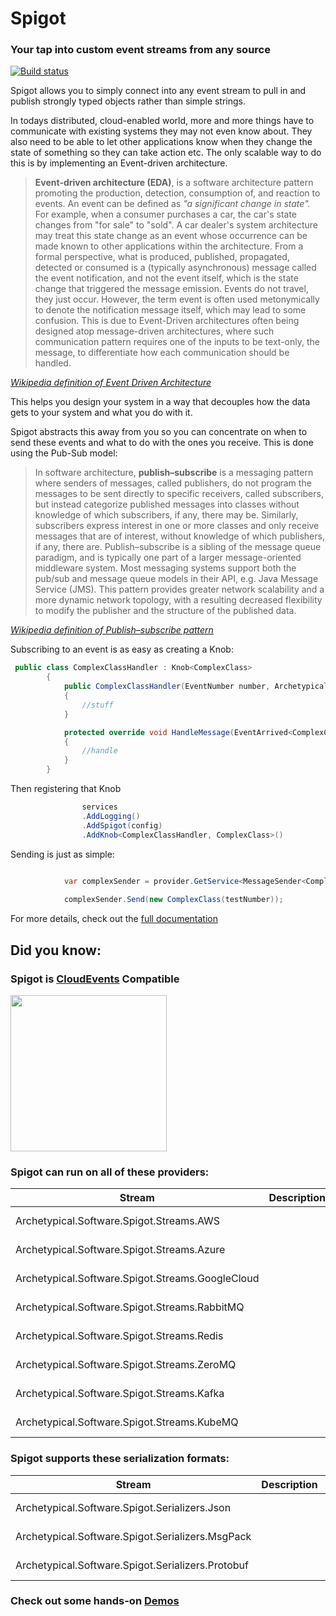 # Spigot
### Your tap into custom event streams from any source
 
[![Build status](https://ci.appveyor.com/api/projects/status/xm19400akpjdb0uy/branch/master?svg=true)](https://ci.appveyor.com/project/ArchetypicalSoftware/spigot/branch/master)


Spigot allows you to simply connect into any event stream to pull in and publish strongly typed objects rather than simple strings.

In todays distributed, cloud-enabled world, more and more things have to communicate with existing systems they may not even know about. They also need to be able to let other applications know when they change the state of something so they can take action etc. The only scalable way to do this is by implementing an Event-driven architecture.

> <b>Event-driven architecture (EDA)</b>, is a software architecture pattern promoting the production, detection, consumption of, and reaction to events. 
An event can be defined as <i>"a significant change in state".</i> For example, when a consumer purchases a car, the car's state changes from "for sale" to "sold". A car dealer's system architecture may treat this state change as an event whose occurrence can be made known to other applications within the architecture. From a formal perspective, what is produced, published, propagated, detected or consumed is a (typically asynchronous) message called the event notification, and not the event itself, which is the state change that triggered the message emission. Events do not travel, they just occur. However, the term event is often used metonymically to denote the notification message itself, which may lead to some confusion. This is due to Event-Driven architectures often being designed atop message-driven architectures, where such communication pattern requires one of the inputs to be text-only, the message, to differentiate how each communication should be handled. 

[<i> Wikipedia definition of Event Driven Architecture</i>](https://en.wikipedia.org/wiki/Event-driven_architecture)

This helps you design your system in a way that decouples how the data gets to your system and what you do with it. 

Spigot abstracts this away from you so you can concentrate on when to send these events and what to do with the ones you receive. This is done using the Pub-Sub model:

> In software architecture, <b>publish–subscribe</b> is a messaging pattern where senders of messages, called publishers, do not program the messages to be sent directly to specific receivers, called subscribers, but instead categorize published messages into classes without knowledge of which subscribers, if any, there may be. Similarly, subscribers express interest in one or more classes and only receive messages that are of interest, without knowledge of which publishers, if any, there are. 
Publish–subscribe is a sibling of the message queue paradigm, and is typically one part of a larger message-oriented middleware system. Most messaging systems support both the pub/sub and message queue models in their API, e.g. Java Message Service (JMS). 
This pattern provides greater network scalability and a more dynamic network topology, with a resulting decreased flexibility to modify the publisher and the structure of the published data. 

[<i> Wikipedia definition of Publish–subscribe pattern</i>](https://en.wikipedia.org/wiki/Publish–subscribe_pattern)

Subscribing to an event is as easy as creating a Knob:

```csharp
 public class ComplexClassHandler : Knob<ComplexClass>
        {
            public ComplexClassHandler(EventNumber number, Archetypical.Software.Spigot.Spigot spigot, ILogger<Knob<ComplexClass>> logger) : base(spigot, logger)
            {
                //stuff
            }

            protected override void HandleMessage(EventArrived<ComplexClass> message)
            {
                //handle
            }
        }
```
Then registering that Knob
```csharp
                services
                .AddLogging()
                .AddSpigot(config)
                .AddKnob<ComplexClassHandler, ComplexClass>()
```

Sending is just as simple:

```csharp

            var complexSender = provider.GetService<MessageSender<ComplexClass>>();
                
            complexSender.Send(new ComplexClass(testNumber));

```

For more details, check out the [full documentation](docs)




## Did you know: 

### Spigot is [CloudEvents](https://cloudevents.io) Compatible
<img src='https://cloudevents.io/img/logos/cloudevents-icon-color.png' width='250px'>

### Spigot can run on all of these providers:


|Stream|Description|||
|---|---|---|---|
| Archetypical.Software.Spigot.Streams.AWS  |   |[![Nuget](https://img.shields.io/nuget/v/Archetypical.Software.Spigot.Streams.AWS.svg?style=for-the-badge)](https://www.nuget.org/packages/Archetypical.Software.Spigot.Streams.AWS/)   | [![Nuget](https://img.shields.io/nuget/dt/Archetypical.Software.Spigot.Streams.AWS.svg?style=for-the-badge)](https://www.nuget.org/packages/Archetypical.Software.Spigot.Streams.AWS/)
| Archetypical.Software.Spigot.Streams.Azure  |   |[![Nuget](https://img.shields.io/nuget/v/Archetypical.Software.Spigot.Streams.Azure.svg?style=for-the-badge)](https://www.nuget.org/packages/Archetypical.Software.Spigot.Streams.Azure/)   |[![Nuget](https://img.shields.io/nuget/dt/Archetypical.Software.Spigot.Streams.Azure.svg?style=for-the-badge)](https://www.nuget.org/packages/Archetypical.Software.Spigot.Streams.Azure/)
| Archetypical.Software.Spigot.Streams.GoogleCloud  |   |[![Nuget](https://img.shields.io/nuget/v/Archetypical.Software.Spigot.Streams.GoogleCloud.svg?style=for-the-badge)](https://www.nuget.org/packages/Archetypical.Software.Spigot.Streams.GoogleCloud/)   |[![Nuget](https://img.shields.io/nuget/dt/Archetypical.Software.Spigot.Streams.GoogleCloud.svg?style=for-the-badge)](https://www.nuget.org/packages/Archetypical.Software.Spigot.Streams.GoogleCloud/)
| Archetypical.Software.Spigot.Streams.RabbitMQ  |   |[![Nuget](https://img.shields.io/nuget/v/Archetypical.Software.Spigot.Streams.RabbitMQ.svg?style=for-the-badge)](https://www.nuget.org/packages/Archetypical.Software.Spigot.Streams.RabbitMQ/)   |[![Nuget](https://img.shields.io/nuget/dt/Archetypical.Software.Spigot.Streams.RabbitMQ.svg?style=for-the-badge)](https://www.nuget.org/packages/Archetypical.Software.Spigot.Streams.RabbitMQ/)
| Archetypical.Software.Spigot.Streams.Redis  |   |[![Nuget](https://img.shields.io/nuget/v/Archetypical.Software.Spigot.Streams.Redis.svg?style=for-the-badge)](https://www.nuget.org/packages/Archetypical.Software.Spigot.Streams.Redis/)   |[![Nuget](https://img.shields.io/nuget/dt/Archetypical.Software.Spigot.Streams.Redis.svg?style=for-the-badge)](https://www.nuget.org/packages/Archetypical.Software.Spigot.Streams.Redis/)
| Archetypical.Software.Spigot.Streams.ZeroMQ  |   |[![Nuget](https://img.shields.io/nuget/v/Archetypical.Software.Spigot.Streams.ZeroMQ.svg?style=for-the-badge)](https://www.nuget.org/packages/Archetypical.Software.Spigot.Streams.ZeroMQ/)   |[![Nuget](https://img.shields.io/nuget/dt/Archetypical.Software.Spigot.Streams.ZeroMQ.svg?style=for-the-badge)](https://www.nuget.org/packages/Archetypical.Software.Spigot.Streams.ZeroMQ/)
| Archetypical.Software.Spigot.Streams.Kafka  |   |[![Nuget](https://img.shields.io/nuget/v/Archetypical.Software.Spigot.Streams.Kafka.svg?style=for-the-badge)](https://www.nuget.org/packages/Archetypical.Software.Spigot.Streams.Kafka/)   |[![Nuget](https://img.shields.io/nuget/dt/Archetypical.Software.Spigot.Streams.Kafka.svg?style=for-the-badge)](https://www.nuget.org/packages/Archetypical.Software.Spigot.Streams.Kafka/)
| Archetypical.Software.Spigot.Streams.KubeMQ  |   |[![Nuget](https://img.shields.io/nuget/v/Archetypical.Software.Spigot.Streams.KubeMQ.svg?style=for-the-badge)](https://www.nuget.org/packages/Archetypical.Software.Spigot.Streams.KubeMQ/)   |[![Nuget](https://img.shields.io/nuget/dt/Archetypical.Software.Spigot.Streams.KubeMQ.svg?style=for-the-badge)](https://www.nuget.org/packages/Archetypical.Software.Spigot.Streams.KubeMQ/)


### Spigot supports these serialization formats:

|Stream|Description|||
|---|---|---|---|
| Archetypical.Software.Spigot.Serializers.Json  |   |[![Nuget](https://img.shields.io/nuget/v/Archetypical.Software.Spigot.Serializers.Json.svg?style=for-the-badge)](https://www.nuget.org/packages/Archetypical.Software.Spigot.Serializers.Json/)   | [![Nuget](https://img.shields.io/nuget/dt/Archetypical.Software.Spigot.Serializers.Json.svg?style=for-the-badge)](https://www.nuget.org/packages/Archetypical.Software.Spigot.Serializers.Json/)
| Archetypical.Software.Spigot.Serializers.MsgPack  |   |[![Nuget](https://img.shields.io/nuget/v/Archetypical.Software.Spigot.Serializers.MsgPack.svg?style=for-the-badge)](https://www.nuget.org/packages/Archetypical.Software.Spigot.Serializers.MsgPack/)   |[![Nuget](https://img.shields.io/nuget/dt/Archetypical.Software.Spigot.Serializers.MsgPack.svg?style=for-the-badge)](https://www.nuget.org/packages/Archetypical.Software.Spigot.Serializers.MsgPack/)
| Archetypical.Software.Spigot.Serializers.Protobuf  |   |[![Nuget](https://img.shields.io/nuget/v/Archetypical.Software.Spigot.Serializers.Protobuf.svg?style=for-the-badge)](https://www.nuget.org/packages/Archetypical.Software.Spigot.Serializers.Protobuf/)   |[![Nuget](https://img.shields.io/nuget/dt/Archetypical.Software.Spigot.Serializers.Protobuf.svg?style=for-the-badge)](https://www.nuget.org/packages/Archetypical.Software.Spigot.Serializers.Protobuf/)


### Check out some hands-on [Demos](https://github.com/ArchetypicalSoftware/Spigot.Demo/tree/main) 